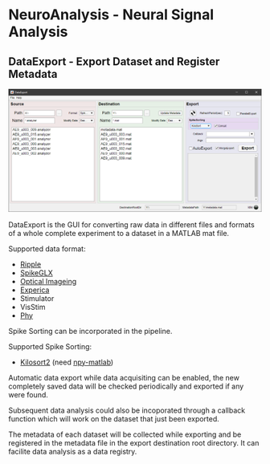 # NeuroAnalysis - Neural Signal Analysis

## DataExport - Export Dataset and Register Metadata

![DataExport](./DataExport/DataExportCapture.PNG)

DataExport is the GUI for converting raw data in different files and formats of a whole complete experiment to a dataset in a MATLAB mat file. 

Supported data format: 
* [Ripple](https://rippleneuro.com/)
* [SpikeGLX](http://billkarsh.github.io/SpikeGLX/)
* [Optical Imageing](https://opt-imaging.com/)
* [Experica](https://experica.org/)
* Stimulator
* VisStim
* [Phy](https://github.com/cortex-lab/phy)

Spike Sorting can be incorporated in the pipeline.

Supported Spike Sorting:
* [Kilosort2](https://github.com/MouseLand/Kilosort2) (need [npy-matlab](https://github.com/kwikteam/npy-matlab))

Automatic data export while data acquisiting can be enabled, the new completely saved data will be checked periodically and exported if any were found.

Subsequent data analysis could also be incoporated through a callback function which will work on the dataset that just been exported.

The metadata of each dataset will be collected while exporting and be registered in the metadata file in the export destination root directory. It can facilite data analysis as a data registry.